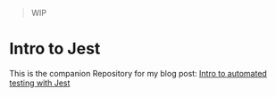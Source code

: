 >WIP

# Intro to Jest

This is the companion Repository for my blog post: [Intro to automated testing with Jest](#)
